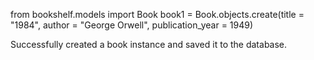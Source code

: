 from bookshelf.models import Book 
book1 = Book.objects.create(title = "1984", author = "George Orwell", publication_year = 1949)

Successfully created a book instance and saved it to the database.
